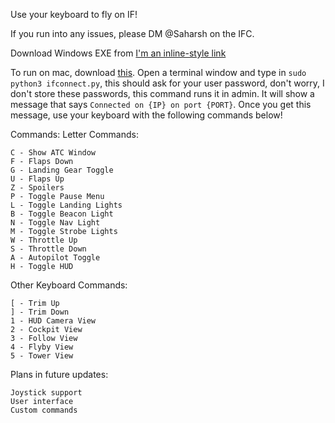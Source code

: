 Use your keyboard to fly on IF!

If you run into any issues, please DM @Saharsh on the IFC.

Download Windows EXE from [I'm an inline-style link](https://drive.google.com/drive/folders/1dCJMGHVV3I2KlAXcwQyceASGHsAvd4x0?usp=sharing)

To run on mac, download [this](https://drive.google.com/drive/folders/1LMtD6M-zXc3pr5jsMfhEVkyrCYRauJFs?usp=sharing). Open a terminal window and type in `sudo python3 ifconnect.py`, this should ask for your user password, don't worry, I don't store these passwords, this command runs it in admin. It will show a message that says `Connected on {IP} on port {PORT}`. Once you get this message, use your keyboard with the following commands below!

Commands:
Letter Commands:

	C - Show ATC Window
	F - Flaps Down
	G - Landing Gear Toggle
	U - Flaps Up
	Z - Spoilers
	P - Toggle Pause Menu
	L - Toggle Landing Lights
	B - Toggle Beacon Light
	N - Toggle Nav Light
	M - Toggle Strobe Lights
	W - Throttle Up
	S - Throttle Down
	A - Autopilot Toggle
	H - Toggle HUD

Other Keyboard Commands:

	[ - Trim Up
	] - Trim Down
	1 - HUD Camera View
	2 - Cockpit View
	3 - Follow View
	4 - Flyby View
	5 - Tower View

Plans in future updates:

	Joystick support
	User interface
	Custom commands

